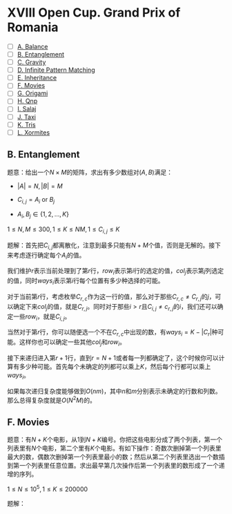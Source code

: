 # XVIII Open Cup. Grand Prix of Romania

- [ ] [A. Balance](https://official.contest.yandex.ru/opencupXVIII/contest/5012/problems/A)
- [ ] [B. Entanglement](https://official.contest.yandex.ru/opencupXVIII/contest/5012/problems/B)
- [ ] [C. Gravity](https://official.contest.yandex.ru/opencupXVIII/contest/5012/problems/C)
- [ ] [D. Infinite Pattern Matching](https://official.contest.yandex.ru/opencupXVIII/contest/5012/problems/D)
- [ ] [E. Inheritance](https://official.contest.yandex.ru/opencupXVIII/contest/5012/problems/E)
- [ ] [F. Movies](https://official.contest.yandex.ru/opencupXVIII/contest/5012/problems/F)
- [ ] [G. Origami](https://official.contest.yandex.ru/opencupXVIII/contest/5012/problems/G)
- [ ] [H. Qnp](https://official.contest.yandex.ru/opencupXVIII/contest/5012/problems/H)
- [ ] [I. Salaj](https://official.contest.yandex.ru/opencupXVIII/contest/5012/problems/I)
- [ ] [J. Taxi](https://official.contest.yandex.ru/opencupXVIII/contest/5012/problems/J)
- [ ] [K. Tris](https://official.contest.yandex.ru/opencupXVIII/contest/5012/problems/K)
- [ ] [L. Xormites](https://official.contest.yandex.ru/opencupXVIII/contest/5012/problems/L)

## B. Entanglement

题意：给出一个$N \times M$的矩阵，求出有多少数组对$(A,B)$满足：

+ $|A|=N,|B|=M$

+ $C_{i,j}=A_i \text{ or }B_j$

+ $A_i,B_j \in \{1,2,\dots,K\}$

$1 \le N, M \le 300, 1 \le K \le NM, 1 \le C_{i,j} \le K$

题解：首先把$C_{i,j}$都离散化，注意到最多只能有$N+M$个值，否则是无解的。接下来考虑逐行确定每个$A_i$的值。

我们维护$r$表示当前处理到了第$r$行，$row_i$表示第$i$行的选定的值，$col_j$表示第$j$列选定的值，同时$ways_i$表示第$i$行每个位置有多少种选择的可能。

对于当前第$r$行，考虑枚举$C_{r,c}$作为这一行的值，那么对于那些$C_{r,c} \ne C_{r,j}$的$j$，可以确定下来$col_j$的值，就是$C_{r,j}$。同时对于那些$i > r$且$C_{i,j} \ne c_{r,j}$的$i$，我们还可以确定一些$row_i$，就是$C_{i,j}$。

当然对于第$r$行，你可以随便选一个不在$C_{r,c}$中出现的数，有$ways_i=K-|C_r|$种可能。这样你也可以确定一些其他$col_j$和$row_i$。

接下来递归进入第$r+1$行，直到$r=N+1$或者每一列都确定了，这个时候你可以计算有多少种可能。首先每个未确定的列都可以乘上$K$，然后每个行都可以乘上$ways_i$。

如果每次递归复杂度能够做到$O(nm)$，其中$n$和$m$分别表示未确定的行数和列数。那么总得复杂度就是$O(N^2M)$的。

## F. Movies

题意：有$N+K$个电影，从$1$到$N+K$编号。你把这些电影分成了两个列表，第一个列表里有$N$个电影，第二个里有$K$个电影。有如下操作：奇数次删掉第一个列表里最大的数，偶数次删掉第一个列表里最小的数；然后从第二个列表里选出一个数插到第一个列表里任意位置。求出最早第几次操作后第一个列表里的数形成了一个递增的序列。

$1 \le N \le 10^5, 1 \le K \le 200000$

题解：

